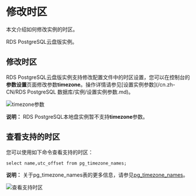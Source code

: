 # 修改时区

本文介绍如何修改实例的时区。

RDS PostgreSQL云盘版实例。

## 修改时区

RDS PostgreSQL云盘版实例支持修改配置文件中的时区设置，您可以在控制台的**参数设置**页面修改参数**timezone**。操作详情请参见[设置实例参数](/cn.zh-CN/RDS PostgreSQL 数据库/实例/设置实例参数.md)。

![timezone参数](https://static-aliyun-doc.oss-cn-hangzhou.aliyuncs.com/assets/img/zh-CN/6022480061/p169398.png)

**说明：** RDS PostgreSQL本地盘实例暂不支持**timezone**参数。

## 查看支持的时区

您可以使用如下命令查看支持的时区：

```
select name,utc_offset from pg_timezone_names;
```

**说明：** 关于pg\_timezone\_names表的更多信息，请参见[pg\_timezone\_names](https://www.postgresql.org/docs/12/view-pg-timezone-names.html)。

![查看支持时区](https://static-aliyun-doc.oss-cn-hangzhou.aliyuncs.com/assets/img/zh-CN/6540269951/p163755.png)

